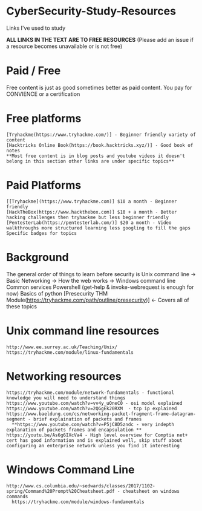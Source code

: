 # CyberSecurity-Study-Resources
Links I've used to study

__ALL LINKS IN THE TEXT ARE TO FREE RESOURCES__ (Please add an issue if a resource becomes unavailable or is not free)
# Paid / Free
  Free content is just as good sometimes better as paid content. You pay for CONVIENCE or a certification 
  # Free platforms
    [Tryhackme(https://www.tryhackme.com/)] - Beginner friendly variety of content 
    [Hacktricks Online Book(https://book.hacktricks.xyz/)] - Good book of notes
    **Most free content is in blog posts and youtube videos it doesn't belong in this section other links are under specific topics**
    
  # Paid Platforms
    [[Tryhackme](https://www.tryhackme.com)] $10 a month - Beginner friendly
    [HackTheBox(https://www.hackthebox.com)] $10 + a month - Better hacking challenges then tryhackme but less beginner friendly
    [PentesterLab(https://pentesterlab.com/)] $20 a month - Video walkthroughs more structured learning less googling to fill the gaps Specific badges for topics
 
# Background 
  The general order of things to learn before security is 
    Unix command line -> Basic Networking -> How the web works    -> Windows command line
                                             Common services         Powershell (get-help & invoke-webrequest is enough for now)
                                             Basics of python
  [Presecurity THM Module(https://tryhackme.com/path/outline/presecurity)] <- Covers all of these topics 
  # Unix command line resources
    http://www.ee.surrey.ac.uk/Teaching/Unix/ 
    https://tryhackme.com/module/linux-fundamentals
  # Networking resources 
    https://tryhackme.com/module/network-fundamentals - functional knowledge you will need to understand things
    https://www.youtube.com/watch?v=vv4y_uOneC0 - osi model explained
    https://www.youtube.com/watch?v=2QGgEk20RXM  - tcp ip explained
    https://www.baeldung.com/cs/networking-packet-fragment-frame-datagram-segment - brief explaination of packets and frames
      **https://www.youtube.com/watch?v=P5jC8D5zndc - very indepth explanation of packets frames and encapsulation **
    https://youtu.be/As6g6IXcVa4 - High level overview for Comptia net+ cert has good information and is explained well, skip stuff about configuring an enterprise network unless you find it interesting
  # Windows Command Line
    http://www.cs.columbia.edu/~sedwards/classes/2017/1102-spring/Command%20Prompt%20Cheatsheet.pdf - cheatsheet on windows commands
      https://tryhackme.com/module/windows-fundamentals
